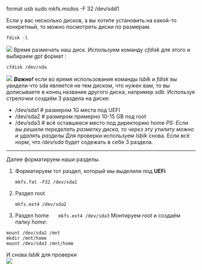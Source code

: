 format usb
sudo mkfs.msdos -F 32 /dev/sdd1

Если у вас несколько дисков, а вы хотите установить на какой-то конкретный, то можно посмотреть диски по размерам.

```
fdisk -l
```

![](https://habrastorage.org/r/w1560/webt/ad/1h/do/ad1hdomavwqct4dhepwm2ygs1vk.png)
Время размечать наш диск. Используем команду _cfdisk_ для этого и выбираем _gpt_ формат :

```
cfdisk /dev/sda
```

![](https://habrastorage.org/r/w1560/webt/1s/bz/z7/1sbzz7td9fjl6vwshzxfd-i_4vi.png)
**_Bажно!_** если во время использования команды _lsblk_ и _fdisk_ вы увидели что sda является не тем диском, что нужен вам, то вы дописываете в конец название другого диска, например _sdb_.
Используя стрелочки создаём 3 раздела на диске:

- /dev/sda1 # размером 1G места под UEFI
- /dev/sda2 # размером примерно 10-15 GB под root
- /dev/sda3 # всё оставшееся место под директорию home
  _PS: Если вы решили переделать разметку диска, то через эту утилиту можно и удалять разделы_
  Для проверки используем _lsblk_ снова. Если всё норм, что _/dev/sda_ будет содежать в себе 3 раздела.

---

Далее форматируем наши разделы.

1. Форматируем тот раздел, который мы выделили под **UEFi**
   ```
   mkfs.fat -F32 /dev/sda1
   ```
2. Раздел root
   ```
   mkfs.ext4 /dev/sda2
   ```
3. Раздел home
   `    mkfs.ext4 /dev/sda3
   `
   Монтируем _root_ и создаём папку _home_:

```
mount /dev/sda2 /mnt
mkdir /mnt/home
mount /dev/sda3 /mnt/home
```

И снова _lsblk_ для проверки  
![](https://habrastorage.org/r/w1560/webt/qk/ey/yy/qkeyyy6nuwm7dfa-kkdvr6hvijs.png)
